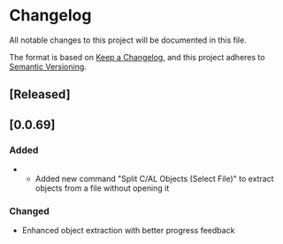# Changelog

All notable changes to this project will be documented in this file.

The format is based on [Keep a Changelog](https://keepachangelog.com/en/1.0.0/),
and this project adheres to [Semantic Versioning](https://semver.org/spec/v2.0.0.html).

## [Released]

## [0.0.69]

### Added

- - Added new command "Split C/AL Objects (Select File)" to extract objects from a file without opening it

### Changed

- Enhanced object extraction with better progress feedback
